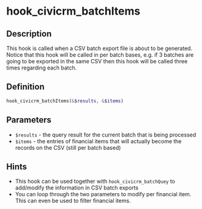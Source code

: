 # hook_civicrm_batchItems

## Description

This hook is called when a CSV batch export file is about to be
generated. Notice that this hook will be called in per batch bases, e.g.
if 3 batches are going to be exported in the same CSV then this hook
will be called three times regarding each batch.

## Definition

```php
hook_civicrm_batchItems(&$results, &$items)
```

## Parameters

-   `$results` - the query result for the current batch that is being processed
-   `$items` - the entries of financial items that will actually become the records on the CSV (still per batch based)

## Hints

-   This hook can be used together with `hook_civicrm_batchQuey` to add/modify the information in CSV batch exports
-   You can loop through the two parameters to modify per financial item. This can even be used to filter financial items.

